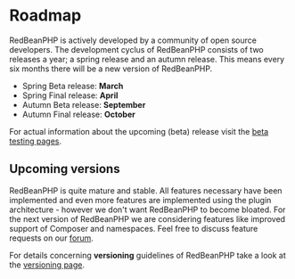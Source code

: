 # Roadmap

RedBeanPHP is actively developed by a community of open source
developers. The development cyclus of RedBeanPHP consists of two releases
a year; a spring release and an autumn release. This means every six
months there will be a new version of RedBeanPHP.

*   Spring Beta release: **March**
*   Spring Final release: **April**
*   Autumn Beta release: **September**
*   Autumn Final release: **October**

For actual information about the upcoming (beta) release visit the
[beta
testing pages](/beta_testing "Help us test the latest beta release!").

## Upcoming versions

RedBeanPHP is quite mature and stable. All features necessary have been implemented and even
more features are implemented using the plugin architecture - however we don't want RedBeanPHP
to become bloated. For the next version of RedBeanPHP we are considering features like
improved support of Composer and namespaces. Feel free to discuss feature requests on our
[forum](https://groups.google.com/forum/?fromgroups#!forum/redbeanorm "Discuss the future of RedBeanPHP!").

For details concerning **versioning** guidelines of RedBeanPHP take a look at the
[versioning page](/versioning "Learn more about RedBeanPHP versioning").
